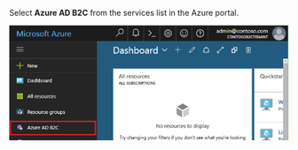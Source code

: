 Select **Azure AD B2C** from the services list in the Azure portal.

![Select B2C service](media/active-directory-b2c-find-service-settings/select-b2c-service.png)